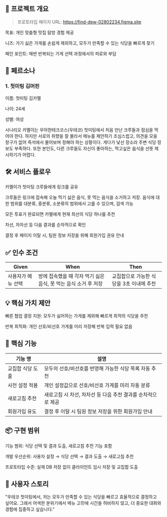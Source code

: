 ## 🎯 프로젝트 개요

> 프로토타입 페이지 URL: https://find-dew-02802234.figma.site

목표: 개인 맞춤형 맛집 탐방 경험 제공

니즈: 가기 싫은 가게를 손쉽게 제외하고, 모두가 만족할 수 있는 식당을 빠르게 찾기

페인 포인트: 매번 반복되는 가게 선택 과정에서의 피로와 부담

## 👥 페르소나

### 1. 첫미팅 김머핀

이름: 첫미팅 김카멜

나이: 24세

성별: 여성

시나리오
카멜이는 우아한테크코스(우테코) 첫미팅에서 처음 만난 크루들과 점심을 먹어야 한다.
하지만 서로의 취향을 잘 몰라서 메뉴를 제안하기 조심스럽고, 의견을 모을 창구가 없어 즉석에서 물어보며 정해야 하는 상황이다.
게다가 낯선 장소라 주변 식당 정보도 부족하다. 또한 본인도, 다른 크루들도 자신이 좋아하는, 먹고싶은 음식을 선뜻 제시하기가 어렵다.

## 🛠️ 서비스 플로우

카멜이가 첫미팅 크루들에게 링크를 공유

크루들은 링크에 접속해 오늘 먹기 싫은 음식, 못 먹는 음식을 소거하고 저장.
음식에 대한 범위를 대분류, 중분류, 소분류의 범위에서 고를 수 있으며, 검색 가능

모든 투표가 완료되면 카멜에게 현재 최선의 식당 하나를 추천

차선, 차차선 등 다음 결과를 순차적으로 확인

결정 후 페이지 이탈 시, 팀원 정보 저장을 위해 회원가입 권유 안내

## ✅ 인수 조건

| Given              | When                                                            | Then                                     |
| ------------------ | --------------------------------------------------------------- | ---------------------------------------- |
| 사용자가 메뉴 선택 | 방에 접속했을 때 각자 먹기 싫은 음식, 못 먹는 음식 소거 후 저장 | 교집합으로 가능한 식당을 3초 이내에 추천 |

## 💡 핵심 가치 제안

빠른 협업 결정 지원: 모두가 싫어하는 가게를 제외해 빠르게 최적의 식당을 추천

반복 최적화: 개인 선호/비선호 가게를 미리 저장해 반복 입력 필요 없음

## 🔑 핵심 기능

| 기능 명          | 설명                                                         |
| ---------------- | ------------------------------------------------------------ |
| 교집합 식당 도출 | 모두의 선호/비선호를 반영해 가능한 식당 목록 자동 추천       |
| 사전 설정 적용   | 개인 설정값으로 선호/비선호 가게를 미리 자동 분류            |
| 새로고침 추천    | 새로고침 시 차선, 차차선 등 다음 추천 결과를 순차적으로 제공 |
| 회원가입 유도    | 결정 후 이탈 시 팀원 정보 저장을 위한 회원가입 안내          |

## 📦 구현 범위

기능 범위: 식당 선택 및 결과 도출, 새로고침 추천 기능 포함

개발 우선순위: 사용자 설정 → 식당 선택 → 결과 도출 → 새로고침 추천

프로토타입 수준: 실제 DB 저장 없이 클라이언트 임시 저장 및 교집합 도출

## 📝 사용자 스토리

"우테코 첫미팅에서, 저는 모두가 만족할 수 있는 식당을 빠르고 효율적으로 결정하고 싶어요.
그래서 어색한 분위기에서 메뉴 고민에 시간을 허비하지 않고, 더 중요한 대화와 경험에 집중하고 싶습니다."
